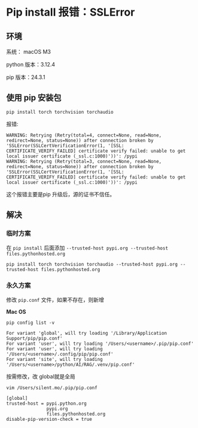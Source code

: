 # Pip install 报错：SSLError

## 环境

系统： macOS M3

python 版本：3.12.4

pip 版本：24.3.1

## 使用 pip 安装包

```shell
pip install torch torchvision torchaudio
```

报错:

```shell
WARNING: Retrying (Retry(total=4, connect=None, read=None, redirect=None, status=None)) after connection broken by 'SSLError(SSLCertVerificationError(1, '[SSL: CERTIFICATE_VERIFY_FAILED] certificate verify failed: unable to get local issuer certificate (_ssl.c:1000)'))': /pypi
WARNING: Retrying (Retry(total=3, connect=None, read=None, redirect=None, status=None)) after connection broken by 'SSLError(SSLCertVerificationError(1, '[SSL: CERTIFICATE_VERIFY_FAILED] certificate verify failed: unable to get local issuer certificate (_ssl.c:1000)'))': /pypi
```

这个报错主要是pip 升级后，源的证书不信任。

## 解决

### 临时方案

在 `pip install` 后面添加 `--trusted-host pypi.org --trusted-host files.pythonhosted.org`

```shell
pip install torch torchvision torchaudio --trusted-host pypi.org --trusted-host files.pythonhosted.org
```

### 永久方案

修改 `pip.conf` 文件，如果不存在，则新增

**Mac OS**

```shell
pip config list -v

For variant 'global', will try loading '/Library/Application Support/pip/pip.conf'
For variant 'user', will try loading '/Users/<username>/.pip/pip.conf'
For variant 'user', will try loading '/Users/<username>/.config/pip/pip.conf'
For variant 'site', will try loading '/Users/<username>/python/AI/RAG/.venv/pip.conf'
```

按需修改，改 global就是全局

```shell
vim /Users/silent.mo/.pip/pip.conf

[global]
trusted-host = pypi.python.org
               pypi.org
               files.pythonhosted.org
disable-pip-version-check = true
```

